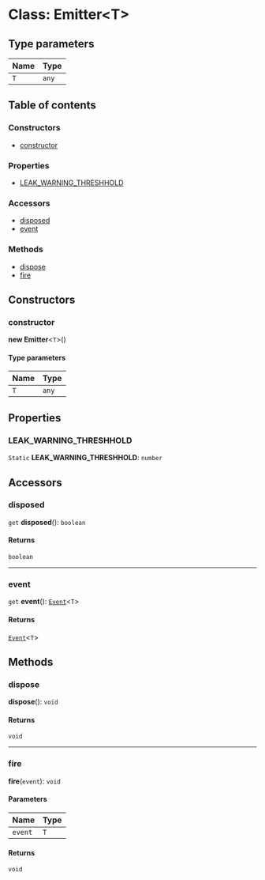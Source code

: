 # Class: Emitter\<T>

## Type parameters

| Name | Type |
| :------ | :------ |
| `T` | `any` |

## Table of contents

### Constructors

* [constructor](/en/auto-docs/free-layout-editor/classes/Emitter.md#constructor)

### Properties

* [LEAK\_WARNING\_THRESHHOLD](/en/auto-docs/free-layout-editor/classes/Emitter.md#leak_warning_threshhold)

### Accessors

* [disposed](/en/auto-docs/free-layout-editor/classes/Emitter.md#disposed)
* [event](/en/auto-docs/free-layout-editor/classes/Emitter.md#event)

### Methods

* [dispose](/en/auto-docs/free-layout-editor/classes/Emitter.md#dispose)
* [fire](/en/auto-docs/free-layout-editor/classes/Emitter.md#fire)

## Constructors

### constructor

**new Emitter**<`T`>()

#### Type parameters

| Name | Type |
| :------ | :------ |
| `T` | `any` |

## Properties

### LEAK\_WARNING\_THRESHHOLD

`Static` **LEAK\_WARNING\_THRESHHOLD**: `number`

## Accessors

### disposed

`get` **disposed**(): `boolean`

#### Returns

`boolean`

***

### event

`get` **event**(): [`Event`](/en/auto-docs/free-layout-editor/interfaces/Event-1.md)<`T`>

#### Returns

[`Event`](/en/auto-docs/free-layout-editor/interfaces/Event-1.md)<`T`>

## Methods

### dispose

**dispose**(): `void`

#### Returns

`void`

***

### fire

**fire**(`event`): `void`

#### Parameters

| Name | Type |
| :------ | :------ |
| `event` | `T` |

#### Returns

`void`
